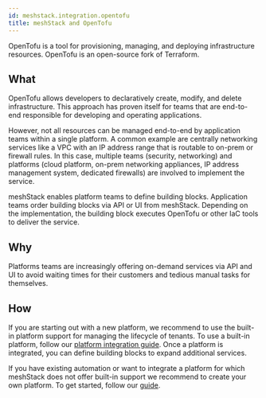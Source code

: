 ```yaml
---
id: meshstack.integration.opentofu
title: meshStack and OpenTofu
---
```


OpenTofu is a tool for provisioning, managing, and deploying infrastructure resources. OpenTofu is an open-source fork of Terraform.

## What

OpenTofu allows developers to declaratively create, modify, and delete infrastructure. This approach has proven itself for teams that are end-to-end responsible for developing and operating applications.

However, not all resources can be managed end-to-end by application teams within a single platform. A common example are centrally networking services like a VPC with an IP address range that is routable to on-prem or firewall rules. In this case, multiple teams (security, networking) and platforms (cloud platform, on-prem networking appliances, IP address management system, dedicated firewalls) are involved to implement the service.

meshStack enables platform teams to define building blocks. Application teams order building blocks via API or UI from meshStack. Depending on the implementation, the building block executes OpenTofu or other IaC tools to deliver the service.

## Why

Platforms teams are increasingly offering on-demand services via API and UI to avoid waiting times for their customers and tedious manual tasks for themselves.

## How

If you are starting out with a new platform, we recommend to use the built-in platform support for managing the lifecycle of tenants. To use a built-in platform, follow our [platform integration guide](meshstack.how-to.integrate-meshplatform.md).
Once a platform is integrated, you can define building blocks to expand additional services.

If you have existing automation or want to integrate a platform for which meshStack does not offer built-in support we recommend to create your own platform. To get started, follow our [guide](meshstack.how-to.create-your-own-platform.md).
